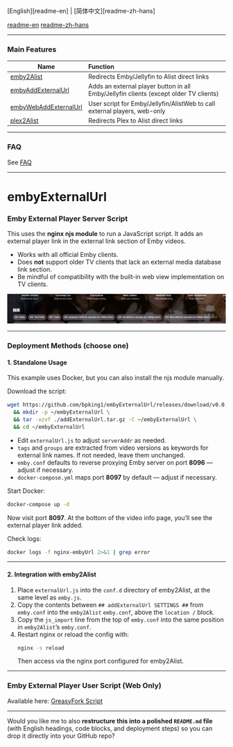 [English][readme-en] | [简体中文][readme-zh-hans]

[readme-en](./README.md)
[readme-zh-hans](./README.zh-Hans.md)

---

### Main Features
| Name | Function |
| - | :- |
| [emby2Alist](./emby2Alist/README.md) | Redirects Emby/Jellyfin to Alist direct links |
| [embyAddExternalUrl](./alistWebAddExternalUrl/README.md) | Adds an external player button in all Emby/Jellyfin clients (except older TV clients) |
| [embyWebAddExternalUrl](./embyWebAddExternalUrl/README.md) | User script for Emby/Jellyfin/AlistWeb to call external players, web-only |
| [plex2Alist](./plex2Alist/README.md) | Redirects Plex to Alist direct links |

---

### FAQ
See [FAQ](./FAQ.md)

---

# embyExternalUrl

### Emby External Player Server Script

This uses the **nginx njs module** to run a JavaScript script. It adds an external player link in the external link section of Emby videos.  
- Works with all official Emby clients.  
- Does **not** support older TV clients that lack an external media database link section.  
- Be mindful of compatibility with the built-in web view implementation on TV clients.

![Screenshot](https://raw.githubusercontent.com/bpking1/pics/main/img/Screenshot%202023-02-06%20191721.png)

---

### Deployment Methods (choose one)

#### 1. Standalone Usage

This example uses Docker, but you can also install the njs module manually.

Download the script:
```bash
wget https://github.com/bpking1/embyExternalUrl/releases/download/v0.0.1/addExternalUrl.tar.gz \
  && mkdir -p ~/embyExternalUrl \
  && tar -xzvf ./addExternalUrl.tar.gz -C ~/embyExternalUrl \
  && cd ~/embyExternalUrl
```

- Edit `externalUrl.js` to adjust `serverAddr` as needed.  
- `tags` and `groups` are extracted from video versions as keywords for external link names. If not needed, leave them unchanged.  
- `emby.conf` defaults to reverse proxying Emby server on port **8096** — adjust if necessary.  
- `docker-compose.yml` maps port **8097** by default — adjust if necessary.  

Start Docker:
```bash
docker-compose up -d
```

Now visit port **8097**. At the bottom of the video info page, you’ll see the external player link added.

Check logs:
```bash
docker logs -f nginx-embyUrl 2>&1 | grep error
```

---

#### 2. Integration with emby2Alist

1. Place `externalUrl.js` into the `conf.d` directory of emby2Alist, at the same level as `emby.js`.  
2. Copy the contents between `## addExternalUrl SETTINGS ##` from `emby.conf` into the `emby2Alist` `emby.conf`, above the `location /` block.  
3. Copy the `js_import` line from the top of `emby.conf` into the same position in `emby2Alist`’s `emby.conf`.  
4. Restart nginx or reload the config with:  
   ```bash
   nginx -s reload
   ```  
   Then access via the nginx port configured for emby2Alist.

---

### Emby External Player User Script (Web Only)

Available here: [GreasyFork Script](https://greasyfork.org/zh-CN/scripts/514529)

---

Would you like me to also **restructure this into a polished `README.md` file** (with English headings, code blocks, and deployment steps) so you can drop it directly into your GitHub repo?

